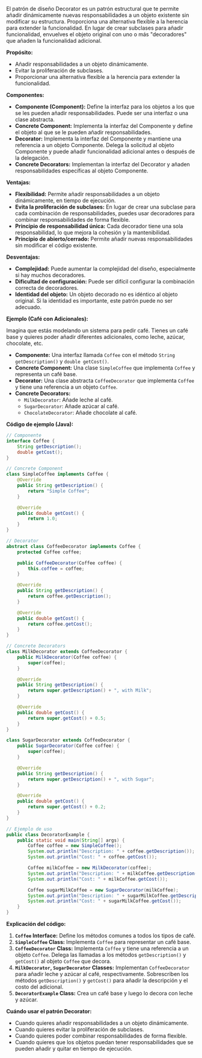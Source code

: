El patrón de diseño Decorator es un patrón estructural que te permite añadir dinámicamente nuevas responsabilidades a un objeto existente sin modificar su estructura.  Proporciona una alternativa flexible a la herencia para extender la funcionalidad.  En lugar de crear subclases para añadir funcionalidad, envuelves el objeto original con uno o más "decoradores" que añaden la funcionalidad adicional.

**Propósito:**

*   Añadir responsabilidades a un objeto dinámicamente.
*   Evitar la proliferación de subclases.
*   Proporcionar una alternativa flexible a la herencia para extender la funcionalidad.

**Componentes:**

*   **Componente (Component):** Define la interfaz para los objetos a los que se les pueden añadir responsabilidades.  Puede ser una interfaz o una clase abstracta.
*   **Concrete Component:** Implementa la interfaz del Componente y define el objeto al que se le pueden añadir responsabilidades.
*   **Decorator:** Implementa la interfaz del Componente y mantiene una referencia a un objeto Componente.  Delega la solicitud al objeto Componente y puede añadir funcionalidad adicional antes o después de la delegación.
*   **Concrete Decorators:** Implementan la interfaz del Decorator y añaden responsabilidades específicas al objeto Componente.

**Ventajas:**

*   **Flexibilidad:** Permite añadir responsabilidades a un objeto dinámicamente, en tiempo de ejecución.
*   **Evita la proliferación de subclases:** En lugar de crear una subclase para cada combinación de responsabilidades, puedes usar decoradores para combinar responsabilidades de forma flexible.
*   **Principio de responsabilidad única:** Cada decorador tiene una sola responsabilidad, lo que mejora la cohesión y la mantenibilidad.
*   **Principio de abierto/cerrado:** Permite añadir nuevas responsabilidades sin modificar el código existente.

**Desventajas:**

*   **Complejidad:** Puede aumentar la complejidad del diseño, especialmente si hay muchos decoradores.
*   **Dificultad de configuración:** Puede ser difícil configurar la combinación correcta de decoradores.
*   **Identidad del objeto:**  Un objeto decorado no es idéntico al objeto original.  Si la identidad es importante, este patrón puede no ser adecuado.

**Ejemplo (Café con Adicionales):**

Imagina que estás modelando un sistema para pedir café.  Tienes un café base y quieres poder añadir diferentes adicionales, como leche, azúcar, chocolate, etc.

*   **Componente:** Una interfaz llamada `Coffee` con el método `String getDescription()` y `double getCost()`.
*   **Concrete Component:** Una clase `SimpleCoffee` que implementa `Coffee` y representa un café base.
*   **Decorator:** Una clase abstracta `CoffeeDecorator` que implementa `Coffee` y tiene una referencia a un objeto `Coffee`.
*   **Concrete Decorators:**
    *   `MilkDecorator`: Añade leche al café.
    *   `SugarDecorator`: Añade azúcar al café.
    *   `ChocolateDecorator`: Añade chocolate al café.

**Código de ejemplo (Java):**

```java
// Componente
interface Coffee {
    String getDescription();
    double getCost();
}

// Concrete Component
class SimpleCoffee implements Coffee {
    @Override
    public String getDescription() {
        return "Simple Coffee";
    }

    @Override
    public double getCost() {
        return 1.0;
    }
}

// Decorator
abstract class CoffeeDecorator implements Coffee {
    protected Coffee coffee;

    public CoffeeDecorator(Coffee coffee) {
        this.coffee = coffee;
    }

    @Override
    public String getDescription() {
        return coffee.getDescription();
    }

    @Override
    public double getCost() {
        return coffee.getCost();
    }
}

// Concrete Decorators
class MilkDecorator extends CoffeeDecorator {
    public MilkDecorator(Coffee coffee) {
        super(coffee);
    }

    @Override
    public String getDescription() {
        return super.getDescription() + ", with Milk";
    }

    @Override
    public double getCost() {
        return super.getCost() + 0.5;
    }
}

class SugarDecorator extends CoffeeDecorator {
    public SugarDecorator(Coffee coffee) {
        super(coffee);
    }

    @Override
    public String getDescription() {
        return super.getDescription() + ", with Sugar";
    }

    @Override
    public double getCost() {
        return super.getCost() + 0.2;
    }
}

// Ejemplo de uso
public class DecoratorExample {
    public static void main(String[] args) {
        Coffee coffee = new SimpleCoffee();
        System.out.println("Description: " + coffee.getDescription());
        System.out.println("Cost: " + coffee.getCost());

        Coffee milkCoffee = new MilkDecorator(coffee);
        System.out.println("Description: " + milkCoffee.getDescription());
        System.out.println("Cost: " + milkCoffee.getCost());

        Coffee sugarMilkCoffee = new SugarDecorator(milkCoffee);
        System.out.println("Description: " + sugarMilkCoffee.getDescription());
        System.out.println("Cost: " + sugarMilkCoffee.getCost());
    }
}
```

**Explicación del código:**

1.  **`Coffee` Interface:** Define los métodos comunes a todos los tipos de café.
2.  **`SimpleCoffee` Class:** Implementa `Coffee` para representar un café base.
3.  **`CoffeeDecorator` Class:** Implementa `Coffee` y tiene una referencia a un objeto `Coffee`.  Delega las llamadas a los métodos `getDescription()` y `getCost()` al objeto `Coffee` que decora.
4.  **`MilkDecorator`, `SugarDecorator` Classes:** Implementan `CoffeeDecorator` para añadir leche y azúcar al café, respectivamente.  Sobrescriben los métodos `getDescription()` y `getCost()` para añadir la descripción y el costo del adicional.
5.  **`DecoratorExample` Class:**  Crea un café base y luego lo decora con leche y azúcar.

**Cuándo usar el patrón Decorator:**

*   Cuando quieres añadir responsabilidades a un objeto dinámicamente.
*   Cuando quieres evitar la proliferación de subclases.
*   Cuando quieres poder combinar responsabilidades de forma flexible.
*   Cuando quieres que los objetos puedan tener responsabilidades que se pueden añadir y quitar en tiempo de ejecución.

